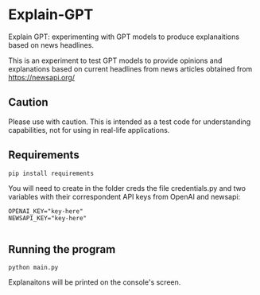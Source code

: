 # Explain-GPT
Explain GPT: experimenting with GPT models to produce explanaitions based on news headlines.

This is an experiment to test GPT models to provide opinions and explanations based on current headlines from news articles obtained from https://newsapi.org/ 

## Caution
Please use with caution. This is intended as a test code for understanding capabilities, not for using in real-life applications. 

## Requirements

```
pip install requirements
```

You will need to create in the folder creds the file credentials.py and two variables with their correspondent API keys from OpenAI and newsapi:

```
OPENAI_KEY="key-here"
NEWSAPI_KEY="key-here"


```

## Running the program

```
python main.py

```

Explanaitons will be printed on the console's screen.
